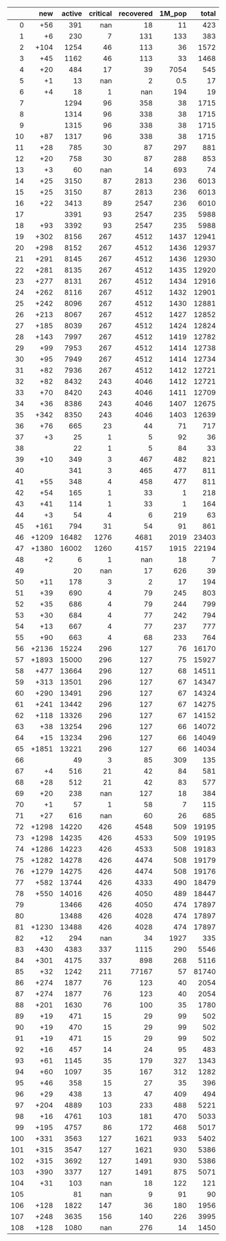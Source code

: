 |     |   new |   active |   critical |   recovered |   1M_pop |   total |
|----:|------:|---------:|-----------:|------------:|---------:|--------:|
|   0 |   +56 |      391 |        nan |          18 |     11   |     423 |
|   1 |    +6 |      230 |          7 |         131 |    133   |     383 |
|   2 |  +104 |     1254 |         46 |         113 |     36   |    1572 |
|   3 |   +45 |     1162 |         46 |         113 |     33   |    1468 |
|   4 |   +20 |      484 |         17 |          39 |   7054   |     545 |
|   5 |    +1 |       13 |        nan |           2 |      0.5 |      17 |
|   6 |    +4 |       18 |          1 |         nan |    194   |      19 |
|   7 |       |     1294 |         96 |         358 |     38   |    1715 |
|   8 |       |     1314 |         96 |         338 |     38   |    1715 |
|   9 |       |     1315 |         96 |         338 |     38   |    1715 |
|  10 |   +87 |     1317 |         96 |         338 |     38   |    1715 |
|  11 |   +28 |      785 |         30 |          87 |    297   |     881 |
|  12 |   +20 |      758 |         30 |          87 |    288   |     853 |
|  13 |    +3 |       60 |        nan |          14 |    693   |      74 |
|  14 |   +25 |     3150 |         87 |        2813 |    236   |    6013 |
|  15 |   +25 |     3150 |         87 |        2813 |    236   |    6013 |
|  16 |   +22 |     3413 |         89 |        2547 |    236   |    6010 |
|  17 |       |     3391 |         93 |        2547 |    235   |    5988 |
|  18 |   +93 |     3392 |         93 |        2547 |    235   |    5988 |
|  19 |  +302 |     8156 |        267 |        4512 |   1437   |   12941 |
|  20 |  +298 |     8152 |        267 |        4512 |   1436   |   12937 |
|  21 |  +291 |     8145 |        267 |        4512 |   1436   |   12930 |
|  22 |  +281 |     8135 |        267 |        4512 |   1435   |   12920 |
|  23 |  +277 |     8131 |        267 |        4512 |   1434   |   12916 |
|  24 |  +262 |     8116 |        267 |        4512 |   1432   |   12901 |
|  25 |  +242 |     8096 |        267 |        4512 |   1430   |   12881 |
|  26 |  +213 |     8067 |        267 |        4512 |   1427   |   12852 |
|  27 |  +185 |     8039 |        267 |        4512 |   1424   |   12824 |
|  28 |  +143 |     7997 |        267 |        4512 |   1419   |   12782 |
|  29 |   +99 |     7953 |        267 |        4512 |   1414   |   12738 |
|  30 |   +95 |     7949 |        267 |        4512 |   1414   |   12734 |
|  31 |   +82 |     7936 |        267 |        4512 |   1412   |   12721 |
|  32 |   +82 |     8432 |        243 |        4046 |   1412   |   12721 |
|  33 |   +70 |     8420 |        243 |        4046 |   1411   |   12709 |
|  34 |   +36 |     8386 |        243 |        4046 |   1407   |   12675 |
|  35 |  +342 |     8350 |        243 |        4046 |   1403   |   12639 |
|  36 |   +76 |      665 |         23 |          44 |     71   |     717 |
|  37 |    +3 |       25 |          1 |           5 |     92   |      36 |
|  38 |       |       22 |          1 |           5 |     84   |      33 |
|  39 |   +10 |      349 |          3 |         467 |    482   |     821 |
|  40 |       |      341 |          3 |         465 |    477   |     811 |
|  41 |   +55 |      348 |          4 |         458 |    477   |     811 |
|  42 |   +54 |      165 |          1 |          33 |      1   |     218 |
|  43 |   +41 |      114 |          1 |          33 |      1   |     164 |
|  44 |    +3 |       54 |          4 |           6 |    219   |      63 |
|  45 |  +161 |      794 |         31 |          54 |     91   |     861 |
|  46 | +1209 |    16482 |       1276 |        4681 |   2019   |   23403 |
|  47 | +1380 |    16002 |       1260 |        4157 |   1915   |   22194 |
|  48 |    +2 |        6 |          1 |         nan |     18   |       7 |
|  49 |       |       20 |        nan |          17 |    626   |      39 |
|  50 |   +11 |      178 |          3 |           2 |     17   |     194 |
|  51 |   +39 |      690 |          4 |          79 |    245   |     803 |
|  52 |   +35 |      686 |          4 |          79 |    244   |     799 |
|  53 |   +30 |      684 |          4 |          77 |    242   |     794 |
|  54 |   +13 |      667 |          4 |          77 |    237   |     777 |
|  55 |   +90 |      663 |          4 |          68 |    233   |     764 |
|  56 | +2136 |    15224 |        296 |         127 |     76   |   16170 |
|  57 | +1893 |    15000 |        296 |         127 |     75   |   15927 |
|  58 |  +477 |    13664 |        296 |         127 |     68   |   14511 |
|  59 |  +313 |    13501 |        296 |         127 |     67   |   14347 |
|  60 |  +290 |    13491 |        296 |         127 |     67   |   14324 |
|  61 |  +241 |    13442 |        296 |         127 |     67   |   14275 |
|  62 |  +118 |    13326 |        296 |         127 |     67   |   14152 |
|  63 |   +38 |    13254 |        296 |         127 |     66   |   14072 |
|  64 |   +15 |    13234 |        296 |         127 |     66   |   14049 |
|  65 | +1851 |    13221 |        296 |         127 |     66   |   14034 |
|  66 |       |       49 |          3 |          85 |    309   |     135 |
|  67 |    +4 |      516 |         21 |          42 |     84   |     581 |
|  68 |   +28 |      512 |         21 |          42 |     83   |     577 |
|  69 |   +20 |      238 |        nan |         127 |     18   |     384 |
|  70 |    +1 |       57 |          1 |          58 |      7   |     115 |
|  71 |   +27 |      616 |        nan |          60 |     26   |     685 |
|  72 | +1298 |    14220 |        426 |        4548 |    509   |   19195 |
|  73 | +1298 |    14235 |        426 |        4533 |    509   |   19195 |
|  74 | +1286 |    14223 |        426 |        4533 |    508   |   19183 |
|  75 | +1282 |    14278 |        426 |        4474 |    508   |   19179 |
|  76 | +1279 |    14275 |        426 |        4474 |    508   |   19176 |
|  77 |  +582 |    13744 |        426 |        4333 |    490   |   18479 |
|  78 |  +550 |    14016 |        426 |        4050 |    489   |   18447 |
|  79 |       |    13466 |        426 |        4050 |    474   |   17897 |
|  80 |       |    13488 |        426 |        4028 |    474   |   17897 |
|  81 | +1230 |    13488 |        426 |        4028 |    474   |   17897 |
|  82 |   +12 |      294 |        nan |          34 |   1927   |     335 |
|  83 |  +430 |     4383 |        337 |        1115 |    290   |    5546 |
|  84 |  +301 |     4175 |        337 |         898 |    268   |    5116 |
|  85 |   +32 |     1242 |        211 |       77167 |     57   |   81740 |
|  86 |  +274 |     1877 |         76 |         123 |     40   |    2054 |
|  87 |  +274 |     1877 |         76 |         123 |     40   |    2054 |
|  88 |  +201 |     1630 |         76 |         100 |     35   |    1780 |
|  89 |   +19 |      471 |         15 |          29 |     99   |     502 |
|  90 |   +19 |      470 |         15 |          29 |     99   |     502 |
|  91 |   +19 |      471 |         15 |          29 |     99   |     502 |
|  92 |   +16 |      457 |         14 |          24 |     95   |     483 |
|  93 |   +61 |     1145 |         35 |         179 |    327   |    1343 |
|  94 |   +60 |     1097 |         35 |         167 |    312   |    1282 |
|  95 |   +46 |      358 |         15 |          27 |     35   |     396 |
|  96 |   +29 |      438 |         13 |          47 |    409   |     494 |
|  97 |  +204 |     4889 |        103 |         233 |    488   |    5221 |
|  98 |   +16 |     4761 |        103 |         181 |    470   |    5033 |
|  99 |  +195 |     4757 |         86 |         172 |    468   |    5017 |
| 100 |  +331 |     3563 |        127 |        1621 |    933   |    5402 |
| 101 |  +315 |     3547 |        127 |        1621 |    930   |    5386 |
| 102 |  +315 |     3692 |        127 |        1491 |    930   |    5386 |
| 103 |  +390 |     3377 |        127 |        1491 |    875   |    5071 |
| 104 |   +31 |      103 |        nan |          18 |    122   |     121 |
| 105 |       |       81 |        nan |           9 |     91   |      90 |
| 106 |  +128 |     1822 |        147 |          36 |    180   |    1956 |
| 107 |  +248 |     3635 |        156 |         140 |    226   |    3995 |
| 108 |  +128 |     1080 |        nan |         276 |     14   |    1450 |